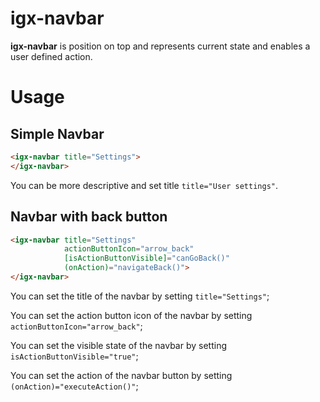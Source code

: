 # igx-navbar

**igx-navbar** is position on top and represents current state and enables a user defined action.

# Usage

## Simple Navbar

```html
<igx-navbar title="Settings">
</igx-navbar>
```

You can be more descriptive and set title `title="User settings"`.


## Navbar with back button

```html
<igx-navbar title="Settings"
            actionButtonIcon="arrow_back"
            [isActionButtonVisible]="canGoBack()"
            (onAction)="navigateBack()">
</igx-navbar>
```

You can set the title of the navbar by setting `title="Settings"`;

You can set the action button icon of the navbar by setting `actionButtonIcon="arrow_back"`;

You can set the visible state of the navbar by setting `isActionButtonVisible="true"`;

You can set the action of the navbar button by setting `(onAction)="executeAction()"`;
